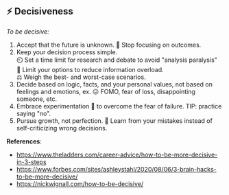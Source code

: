 ## ⚡ Decisiveness

*To be decisive:*
1. Accept that the future is unknown. 🔮 Stop focusing on outcomes.   
2. Keep your decision process simple.  
   ⏲️ Set a time limit for research and debate to avoid "analysis paralysis"  
   🔢 Limit your options to reduce information overload.  
   ⚖️ Weigh the best- and worst-case scenarios.  
3. Decide based on logic, facts, and your personal values, not based on feelings and emotions, ex. 😖 FOMO, fear of loss, disappointing someone, etc.  
4. Embrace experimentation 🧪 to overcome the fear of failure. TIP: practice saying "no".  
5. Pursue growth, not perfection. 🌳 Learn from your mistakes instead of self-criticizing wrong decisions.  

**References**:  
- https://www.theladders.com/career-advice/how-to-be-more-decisive-in-3-steps
- https://www.forbes.com/sites/ashleystahl/2020/08/06/3-brain-hacks-to-be-more-decisive/
- https://nickwignall.com/how-to-be-decisive/